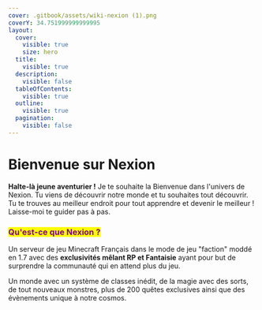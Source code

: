 ```yaml
---
cover: .gitbook/assets/wiki-nexion (1).png
coverY: 34.751999999999995
layout:
  cover:
    visible: true
    size: hero
  title:
    visible: true
  description:
    visible: false
  tableOfContents:
    visible: true
  outline:
    visible: true
  pagination:
    visible: false
---
```


# Bienvenue sur Nexion

**Halte-là jeune aventurier !** Je te souhaite la Bienvenue dans l'univers de Nexion. Tu viens de découvrir notre monde et tu souhaites tout découvrir. Tu te trouves au meilleur endroit pour tout apprendre et devenir le meilleur ! Laisse-moi te guider pas à pas.

### <mark style="color:purple;">**Qu'est-ce que Nexion ?**</mark>

Un serveur de jeu Minecraft Français dans le mode de jeu "faction" moddé en 1.7 avec des **exclusivités mêlant RP et Fantaisie** ayant pour but de surprendre la communauté qui en attend plus du jeu.

Un monde avec un système de classes inédit, de la magie avec des sorts, de tout nouveaux monstres, plus de 200 quêtes exclusives ainsi que des évènements unique à notre cosmos.



